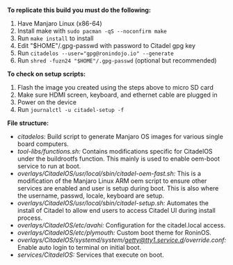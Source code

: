 **To replicate this build you must do the following:**

1) Have Manjaro Linux (x86-64)
2) Install make with `sudo pacman -qS --noconfirm make`
3) Run `make install` to install
4) Edit "$HOME"/.gpg-passwd with password to Citadel gpg key
5) Run `citadelos --user="gpg@ronindojo.io" --generate`
6) Run `shred -fuzn24 "$HOME"/.gpg-passwd` (optional but recommended)

**To check on setup scripts:**

1) Flash the image you created using the steps above to micro SD card
2) Make sure HDMI screen, keyboard, and ethernet cable are plugged in
3) Power on the device 
4) Run `journalctl -u citadel-setup -f`

**File structure:**

- _citadelos:_ Build script to generate Manjaro OS images for various single board computers.
- _tool-libs/functions.sh:_ Contains modifications specific for CitadelOS under the buildrootfs function. This mainly is used to enable oem-boot service to run at boot.
- _overlays/CitadelOS/usr/local/sbin/citadel-oem-fast.sh:_ This is a modification of the Manjaro Linux ARM oem script to ensure other services are enabled and user is setup during boot. This is also where the username, passwd, locale, keyboard are setup.
- _overlays/CitadelOS/usr/local/sbin/citadel-setup.sh:_ Automates the install of Citadel to allow end users to access Citadel UI during install process.
- _overlays/CitadelOS/etc/avahi:_ Configuration for the citadel.local access.
- _overlays/CitadelOS/etc/plymouth:_ Custom boot theme for RoninOS.
- _overlays/CitadelOS/systemd/system/getty@tty1.service.d/override.conf:_ Enable auto login to terminal on initial boot.
- _services/CitadelOS:_ Services that execute on boot.
